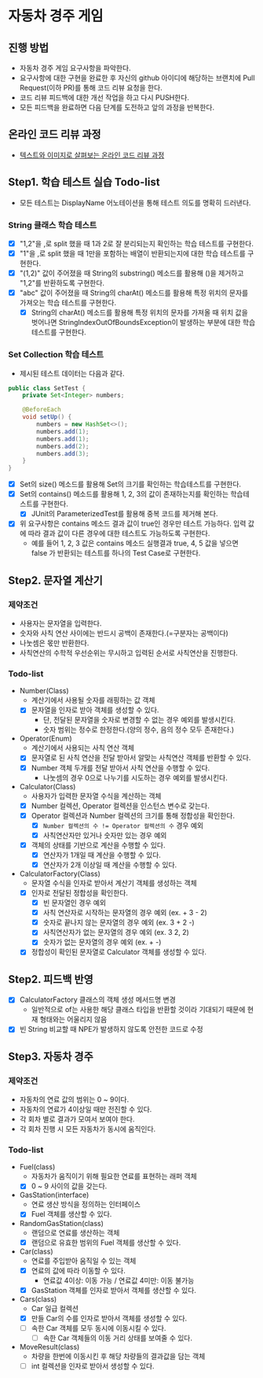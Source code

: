 # 자동차 경주 게임
## 진행 방법
* 자동차 경주 게임 요구사항을 파악한다.
* 요구사항에 대한 구현을 완료한 후 자신의 github 아이디에 해당하는 브랜치에 Pull Request(이하 PR)를 통해 코드 리뷰 요청을 한다.
* 코드 리뷰 피드백에 대한 개선 작업을 하고 다시 PUSH한다.
* 모든 피드백을 완료하면 다음 단계를 도전하고 앞의 과정을 반복한다.

## 온라인 코드 리뷰 과정
* [텍스트와 이미지로 살펴보는 온라인 코드 리뷰 과정](https://github.com/next-step/nextstep-docs/tree/master/codereview)

## Step1. 학습 테스트 실습 Todo-list
- 모든 테스트는 DisplayName 어노테이션을 통해 테스트 의도를 명확히 드러낸다.

### String 클래스 학습 테스트
- [X] "1,2"을 ,로 split 했을 때 1과 2로 잘 분리되는지 확인하는 학습 테스트를 구현한다.
- [X] "1"을 ,로 split 했을 때 1만을 포함하는 배열이 반환되는지에 대한 학습 테스트를 구현한다.
- [X] "(1,2)" 값이 주어졌을 때 String의 substring() 메소드를 활용해 ()을 제거하고 "1,2"를 반환하도록 구현한다.
- [X] "abc" 값이 주어졌을 때 String의 charAt() 메소드를 활용해 특정 위치의 문자를 가져오는 학습 테스트를 구현한다.
    - [X] String의 charAt() 메소드를 활용해 특정 위치의 문자를 가져올 때 위치 값을 벗어나면 StringIndexOutOfBoundsException이 발생하는 부분에 대한 학습 테스트를 구현한다.

### Set Collection 학습 테스트
- 제시된 테스트 데이터는 다음과 같다.
```java
public class SetTest {
    private Set<Integer> numbers;

    @BeforeEach
    void setUp() {
        numbers = new HashSet<>();
        numbers.add(1);
        numbers.add(1);
        numbers.add(2);
        numbers.add(3);
    }
}
```
- [X] Set의 size() 메소드를 활용해 Set의 크기를 확인하는 학습테스트를 구현한다.
- [X] Set의 contains() 메소드를 활용해 1, 2, 3의 값이 존재하는지를 확인하는 학습테스트를 구현한다.
    - [X] JUnit의 ParameterizedTest를 활용해 중복 코드를 제거해 본다.
- [X] 위 요구사항은 contains 메소드 결과 값이 true인 경우만 테스트 가능하다. 입력 값에 따라 결과 값이 다른 경우에 대한 테스트도 가능하도록 구현한다.
    - 예를 들어 1, 2, 3 값은 contains 메소드 실행결과 true, 4, 5 값을 넣으면 false 가 반환되는 테스트를 하나의 Test Case로 구현한다.

## Step2. 문자열 계산기
### 제약조건
- 사용자는 문자열을 입력한다.
- 숫자와 사칙 연산 사이에는 반드시 공백이 존재한다.(=구분자는 공백이다)
- 나눗셈은 몫만 반환한다.
- 사칙연산의 수학적 우선순위는 무시하고 입력된 순서로 사칙연산을 진행한다.

### Todo-list
- Number(Class)
    - 계산기에서 사용될 숫자를 래핑하는 값 객체
    - [X] 문자열을 인자로 받아 객체를 생성할 수 있다.
        - 단, 전달된 문자열을 숫자로 변경할 수 없는 경우 예외를 발생시킨다.
        - 숫자 범위는 정수로 한정한다.(양의 정수, 음의 정수 모두 존재한다.)
- Operator(Enum)
    - 계산기에서 사용되는 사칙 연산 객체
    - [X] 문자열로 된 사칙 연산을 전달 받아서 알맞는 사칙연산 객체를 반환할 수 있다.
    - [X] Number 객체 두개를 전달 받아서 사칙 연산을 수행할 수 있다.
        - 나눗셈의 경우 0으로 나누기를 시도하는 경우 예외를 발생시킨다.
- Calculator(Class)
    - 사용자가 입력한 문자열 수식을 계산하는 객체
    - [X] Number 컬렉션, Operator 컬렉션을 인스턴스 변수로 갖는다.
    - [X] Operator 컬렉션과 Number 컬렉션의 크기를 통해 정합성을 확인한다.
        - [X] `Number 컬렉션의 수 != Operator 컬렉션의 수` 경우 예외
        - [X] 사칙연산자만 있거나 숫자만 있는 경우 예외
    - [X] 객체의 상태를 기반으로 계산을 수행할 수 있다.
        - [X] 연산자가 1개일 때 계산을 수행할 수 있다.
        - [X] 연산자가 2개 이상일 때 계산을 수행할 수 있다.
- CalculatorFactory(Class)
    - 문자열 수식을 인자로 받아서 계산기 객체를 생성하는 객체
    - [X] 인자로 전달된 정합성을 확인한다.
        - [X] 빈 문자열인 경우 예외
        - [X] 사칙 연산자로 시작하는 문자열의 경우 예외 (ex. + 3 - 2)
        - [X] 숫자로 끝나지 않는 문자열의 경우 예외 (ex. 3 + 2 -)
        - [X] 사칙연산자가 없는 문자열의 경우 예외 (ex. 3 2, 2)
        - [X] 숫자가 없는 문자열의 경우 예외 (ex. + -)
    - [X] 정합성이 확인된 문자열로 Calculator 객체를 생성할 수 있다.

## Step2. 피드백 반영
- [X] CalculatorFactory 클래스의 객체 생성 메서드명 변경
    - 일반적으로 of는 사용한 해당 클래스 타입을 반환할 것이라 기대되기 때문에 현재 형태와는 어울리지 않음
- [X] 빈 String 비교할 때 NPE가 발생하지 않도록 안전한 코드로 수정

## Step3. 자동차 경주
### 제약조건
- 자동차의 연료 값의 범위는 0 ~ 9이다.
- 자동차의 연료가 4이상일 때만 전진할 수 있다.
- 각 회차 별로 결과가 모여서 보여야 한다.
- 각 회차 진행 시 모든 자동차가 동시에 움직인다.

### Todo-list
- Fuel(class)
    - 자동차가 움직이기 위해 필요한 연료를 표현하는 래퍼 객체
    - [X] 0 ~ 9 사이의 값을 갖는다.
- GasStation(interface)
    - 연료 생산 방식을 정의하는 인터페이스
    - [X] Fuel 객체를 생산할 수 있다.
- RandomGasStation(class)
    - 랜덤으로 연료를 생산하는 객체
    - [X] 랜덤으로 유효한 범위의 Fuel 객체를 생산할 수 있다.
- Car(class)
    - 연료를 주입받아 움직일 수 있는 객체
    - [X] 연료의 값에 따라 이동할 수 있다.
        - 연료값 4이상: 이동 가능 / 연료값 4미만: 이동 불가능
    - [X] GasStation 객체를 인자로 받아서 객체를 생산할 수 있다.
- Cars(class)
    - Car 일급 컬렉션
    - [X] 만들 Car의 수를 인자로 받아서 객체를 생성할 수 있다.
    - [ ] 속한 Car 객체를 모두 동시에 이동시킬 수 있다.
        - [ ] 속한 Car 객체들의 이동 거리 상태를 보여줄 수 있다.
- MoveResult(class)
    - 차량을 한번에 이동시킨 후 해당 차량들의 결과값을 담는 객체
    - [ ] int 컬렉션을 인자로 받아서 생성할 수 있다.
